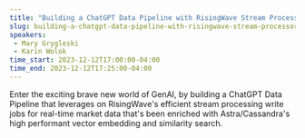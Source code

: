 ```yaml
---
title: "Building a ChatGPT Data Pipeline with RisingWave Stream Processor and Astra Vector Search"
slug: building-a-chatgpt-data-pipeline-with-risingwave-stream-processor-and-astra-vector-search
speakers:
 - Mary Grygleski
 - Karin Wolok
time_start: 2023-12-12T17:00:00-04:00
time_end: 2023-12-12T17:25:00-04:00
---
```


Enter the exciting brave new world of GenAI, by building a ChatGPT Data Pipeline that leverages on RisingWave's efficient stream processing write jobs for real-time market data that's been enriched with Astra/Cassandra's high performant vector embedding and similarity search.